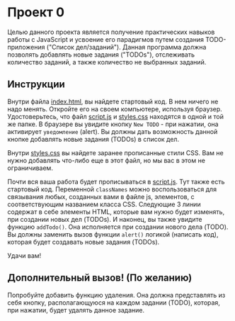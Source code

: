 # Проект 0

Целью данного проекта является получение практических навыков работы с JavaScript и усвоение его парадигмов путем создания TODO-приложения ("Список дел/заданий"). Данная программа должна позволять добавлять новые задания ("TODOs"), отслеживать количество заданий, а также количество не выбранных заданий.

## Инструкции
Внутри файла [index.html](/index.html), вы найдете стартовый код. В нем ничего не надо менять. Откройте его на своем компьютере, используя браузер. Удостоверьтесь, что файл [script.js](/script.js) и [styles.css](/styles.css) находятся в одной и той же папке. В браузере вы увидите кнопку `New TODO` - при нажатии, она активирует `уведомление` (alert). Вы должны дать возможность данной кнопке добавлять новые задания (TODOs) в список дел.

Внутри [styles.css](/styles.css) вы найдете заранее прописанные стили CSS. Вам не нужно добавлять что-либо еще в этот файл, но мы вас в этом не ограничиваем.

Почти вся ваша работа будет прописываться в [script.js](/script.js). Тут также есть стартовый код. Переменной `classNames` можно воспользоваться для связывания любых, созданных вами в файле js, элементов, с соответствующим названием класса CSS. Следующие 3 линии содержат в себе элементы HTML, которые вам нужно будет изменять, при создании новых дел (TODOs). И наконец, вы также увидите функцию `addTodo()`. Она исполняется при создании нового дела (TODO). Вы должны заменить вызов функции `alert()` логикой (написать код), которая будет создавать новые задания (TODOs).

Удачи вам!

## Дополнительный вызов! (По желанию)
Попробуйте добавить функцию удаления. Она должна представлять из себя кнопку, располагающуюся на каждом задании (TODO), которая, при нажатии, будет удалять данное задание.

